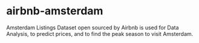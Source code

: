 # airbnb-amsterdam
Amsterdam Listings Dataset open sourced by Airbnb is used for Data Analysis, to predict prices, and to find the peak season to visit Amsterdam.
